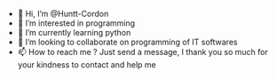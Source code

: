 - 👋 Hi, I’m @Huntt-Cordon
- 👀 I’m interested in programming
- 🌱 I’m currently learning python
- 💞️ I’m looking to collaborate on programming of IT softwares 
- 📫 How to reach me ? Just send a message, I thank you so much for your kindness to contact and help me


<!---
Huntt-Cordon/Huntt-Cordon is a ✨ special ✨ repository because its `README.md` (this file) appears on your GitHub profile.
You can click the Preview link to take a look at your changes.
--->
